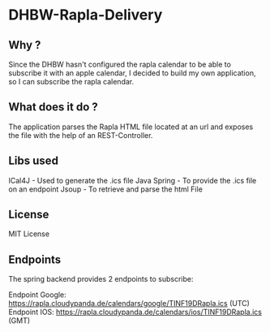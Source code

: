 # DHBW-Rapla-Delivery

## Why ?
Since the DHBW hasn't configured the rapla calendar to be able to subscribe it with an apple calendar, I decided to build my own application, so I can subscribe the rapla calendar.

## What does it do ?
The application parses the Rapla HTML file located at an url and exposes the file with the help of an REST-Controller.

## Libs used
ICal4J - Used to generate the .ics file
Java Spring - To provide the .ics file on an endpoint
Jsoup - To retrieve and parse the html File

## License
MIT License

## Endpoints
The spring backend provides 2 endpoints to subscribe:

Endpoint Google: https://rapla.cloudypanda.de/calendars/google/TINF19DRapla.ics (UTC) 
Endpoint IOS: https://rapla.cloudypanda.de/calendars/ios/TINF19DRapla.ics (GMT)